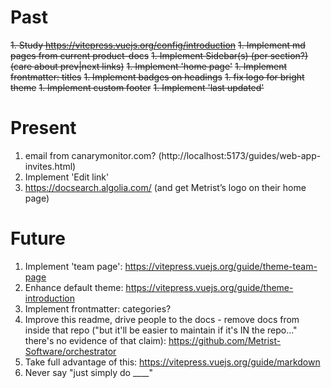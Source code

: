 # Past

~~1. Study https://vitepress.vuejs.org/config/introduction~~
~~1. Implement md pages from current product-docs~~
~~1. Implement Sidebar(s) (per section?) (care about prev|next links)~~
~~1. Implement 'home page'~~
~~1. Implement frontmatter: titles~~
~~1. Implement badges on headings~~
~~1. fix logo for bright theme~~
~~1. Implement custom footer~~
~~1. Implement 'last updated'~~

# Present

<!-- check time of updated -->
1. email from canarymonitor.com? (http://localhost:5173/guides/web-app-invites.html)
1. Implement 'Edit link'
1. https://docsearch.algolia.com/ (and get Metrist’s logo on their home page)

# Future

1. Implement 'team page': https://vitepress.vuejs.org/guide/theme-team-page
1. Enhance default theme: https://vitepress.vuejs.org/guide/theme-introduction
1. Implement frontmatter: categories?
1. Improve this readme, drive people to the docs - remove docs from inside that repo ("but it'll be easier to maintain if it's IN the repo..." there's no evidence of that claim): https://github.com/Metrist-Software/orchestrator
1. Take full advantage of this: https://vitepress.vuejs.org/guide/markdown
1. Never say "just simply do ____"
